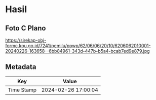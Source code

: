 # Hasil

## Foto C Plano

https://sirekap-obj-formc.kpu.go.id/7241/pemilu/ppwp/62/06/06/20/10/6206062010001-20240226-163658--6bb84961-343d-447b-b5a4-bcab7ed9e879.jpg


## Metadata

| Key        | Value               |
| ---------- | ------------------- |
| Time Stamp | 2024-02-26 17:00:04 |



